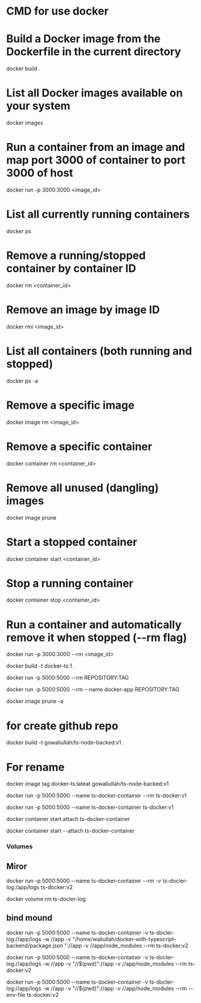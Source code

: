 # CMD for use docker


# Build a Docker image from the Dockerfile in the current directory
docker build .

# List all Docker images available on your system
docker images


# Run a container from an image and map port 3000 of container to port 3000 of host
docker run -p 3000:3000 <image_id>



# List all currently running containers
docker ps 


# Remove a running/stopped container by container ID
docker rm <container_id>


# Remove an image by image ID
docker rmi <image_id>


# List all containers (both running and stopped)
docker ps -a

# Remove a specific image
docker image rm <image_id>

# Remove a specific container
docker container rm <container_id>


# Remove all unused (dangling) images
docker image prune

# Start a stopped container
docker container start <container_id>

# Stop a running container
docker container stop <container_id>


# Run a container and automatically remove it when stopped (--rm flag)
docker run -p 3000:3000 --rm <image_id>


docker build -t docker-ts:1 .


docker run -p 5000:5000 --rm REPOSITORY:TAG


docker run -p 5000:5000 --rm --name docker-app REPOSITORY:TAG

docker image prune -a


# for create github repo
docker build -t gowaliullah/ts-node-backed:v1 .

# For rename
docker image tag docker-ts:lateat gowaliullah/ts-node-backed:v1

docker run -p 5000:5000 --name ts-docker-container --rm ts-docker:v1


docker run -p 5000:5000 --name ts-docker-container ts-docker:v1


docker container start attach ts-docker-container

docker container start --attach ts-docker-container


### Volumes
## Miror


 docker run -p 5000:5000 --name ts-docker-container --rm -v ts-docler-log:/app/logs ts-docker:v2

 docker volume rm ts-docler-log


## bind mound
docker run -p 5000:5000 --name ts-docker-container -v ts-docler-log://app/logs -w //app  -v "/home/waliullah/docker-with-typescript-backend/package.json
"://app -v //app/node_modules --rm  ts-docker:v2     

docker run -p 5000:5000 --name ts-docker-container -v ts-docler-log://app/logs -w //app  -v "//$(pwd)"://app -v //app/node_modules --rm  ts-docker:v2  

docker run -p 5000:5000 --name ts-docker-container -v ts-docler-log://app/logs -w //app  -v "//$(pwd)"://app -v //app/node_modules --rm --env-file ts-docker:v2  